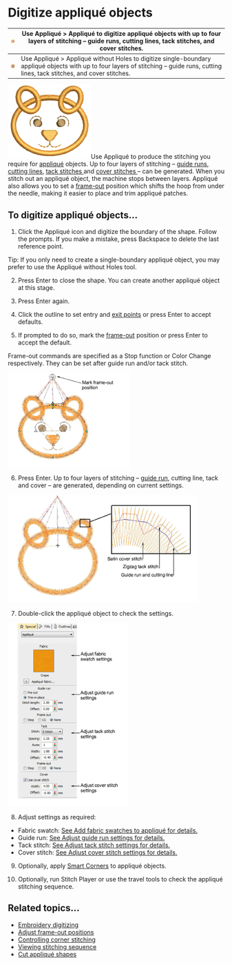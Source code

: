 # Digitize appliqué objects

| ![Applique.png](assets/Applique.png)                         | Use Appliqué > Appliqué to digitize appliqué objects with up to four layers of stitching – guide runs, cutting lines, tack stitches, and cover stitches.                               |
| ------------------------------------------------------------ | -------------------------------------------------------------------------------------------------------------------------------------------------------------------------------------- |
| ![AppliqueWithoutHoles.png](assets/AppliqueWithoutHoles.png) | Use Appliqué > Appliqué without Holes to digitize single-boundary appliqué objects with up to four layers of stitching – guide runs, cutting lines, tack stitches, and cover stitches. |

![AppliqueTrueView.png](assets/AppliqueTrueView.png)Use Appliqué to produce the stitching you require for [appliqué](../../glossary/glossary) objects. Up to four layers of stitching – [guide runs](../../glossary/glossary), [cutting lines](../../glossary/glossary), [tack stitches ](../../glossary/glossary)and [cover stitches ](../../glossary/glossary)– can be generated. When you stitch out an appliqué object, the machine stops between layers. Appliqué also allows you to set a [frame-out](../../glossary/glossary) position which shifts the hoop from under the needle, making it easier to place and trim appliqué patches.

## To digitize appliqué objects...

1. Click the Appliqué icon and digitize the boundary of the shape. Follow the prompts. If you make a mistake, press Backspace to delete the last reference point.

Tip: If you only need to create a single-boundary appliqué object, you may prefer to use the Appliqué without Holes tool.

2. Press Enter to close the shape. You can create another appliqué object at this stage.

3. Press Enter again.

4. Click the outline to set entry and [exit points](../../glossary/glossary) or press Enter to accept defaults.

5. If prompted to do so, mark the [frame-out](../../glossary/glossary) position or press Enter to accept the default.

Frame-out commands are specified as a Stop function or Color Change respectively. They can be set after guide run and/or tack stitch.

![AppliqueFrameOut.png](assets/AppliqueFrameOut.png)

6. Press Enter. Up to four layers of stitching – [guide run](../../glossary/glossary), cutting line, tack and cover – are generated, depending on current settings.

![applique00012.png](assets/applique00012.png)

7. Double-click the appliqué object to check the settings.

![applique00015.png](assets/applique00015.png)

8. Adjust settings as required:

- Fabric swatch: [See Add fabric swatches to appliqué for details.](Add_fabric_swatches_to_appliqué)
- Guide run: [See Adjust guide run settings for details.](Adjust_guide_run_settings)
- Tack stitch: [See Adjust tack stitch settings for details.](Adjust_tack_stitch_settings)
- Cover stitch: [See Adjust cover stitch settings for details.](Adjust_cover_stitch_settings)

9. Optionally, apply [Smart Corners](../../glossary/glossary) to appliqué objects.

10. Optionally, run Stitch Player or use the travel tools to check the appliqué stitching sequence.

## Related topics...

- [Embroidery digitizing](../../Digitizing/input/Embroidery_digitizing)
- [Adjust frame-out positions](Adjust_frame-out_positions)
- [Controlling corner stitching](../../Quality/quality/Controlling_corner_stitching)
- [Viewing stitching sequence](../../Basics/view/Viewing_stitching_sequence)
- [Cut appliqué shapes](../export/Cut_appliqué_shapes)
